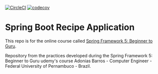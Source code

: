[![CircleCI](https://circleci.com/gh/adoniasvsbarros/spring5-recipe-app.svg?style=svg)](https://circleci.com/gh/adoniasvsbarros/spring5-recipe-app)
[![codecov](https://codecov.io/gh/adoniasvsbarros/spring5-recipe-app/branch/master/graph/badge.svg)](https://codecov.io/gh/adoniasvsbarros/spring5-recipe-app)
# Spring Boot Recipe Application

This repo is for the online course called [Spring Framework 5: Beginner to Guru](https://www.udemy.com/spring-framework-5-beginner-to-guru/?couponCode=GITHUB_SFGPETCLINIC).

Repository from the practices developed during the Spring Framework 5: Beginner to Guru udemy's course
Adonias Barros - Computer Engineer - Federal University of Pernambuco - Brazil.
